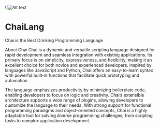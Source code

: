 !
![Alt text](https://files.oaiusercontent.com/file-pnvPUpbbsn9Cy3RxLssyPqfD?se=2024-08-24T16%3A28%3A45Z&sp=r&sv=2024-08-04&sr=b&rscc=max-age%3D604800%2C%20immutable%2C%20private&rscd=attachment%3B%20filename%3Dbe09417f-9cec-4bae-a82a-dac749ba013b.webp&sig=g3mq0wZL0h2AF7EgkKd9lWOOPBR4fLAEuBEAeXWiQFM%3D)






# ChaiLang
Chai is the Best Drinking Programming Language

About Chai
Chai is a dynamic and versatile scripting language designed for rapid development and seamless integration with existing applications. Its primary focus is on simplicity, expressiveness, and flexibility, making it an excellent choice for both novice and experienced developers. Inspired by languages like JavaScript and Python, Chai offers an easy-to-learn syntax with powerful built-in functions that facilitate quick prototyping and automation.

The language emphasizes productivity by minimizing boilerplate code, enabling developers to focus on logic and creativity. Chai’s extensible architecture supports a wide range of plugins, allowing developers to customize the language to their needs. With strong support for functional programming paradigms and object-oriented concepts, Chai is a highly adaptable tool for solving diverse programming challenges, from scripting tasks to complex application development.
